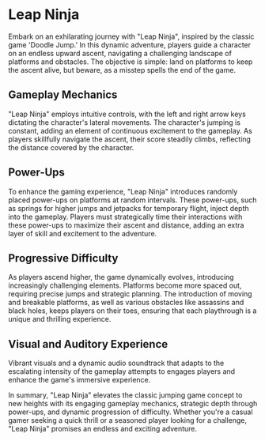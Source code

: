 # Leap Ninja

Embark on an exhilarating journey with "Leap Ninja", inspired by the classic game 'Doodle Jump.' In this dynamic adventure, players guide a character on an endless upward ascent, navigating a challenging landscape of platforms and obstacles. The objective is simple: land on platforms to keep the ascent alive, but beware, as a misstep spells the end of the game.

## Gameplay Mechanics

"Leap Ninja" employs intuitive controls, with the left and right arrow keys dictating the character's lateral movements. The character's jumping is constant, adding an element of continuous excitement to the gameplay. As players skillfully navigate the ascent, their score steadily climbs, reflecting the distance covered by the character.

## Power-Ups

To enhance the gaming experience, "Leap Ninja" introduces randomly placed power-ups on platforms at random intervals. These power-ups, such as springs for higher jumps and jetpacks for temporary flight, inject depth into the gameplay. Players must strategically time their interactions with these power-ups to maximize their ascent and distance, adding an extra layer of skill and excitement to the adventure.

## Progressive Difficulty

As players ascend higher, the game dynamically evolves, introducing increasingly challenging elements. Platforms become more spaced out, requiring precise jumps and strategic planning. The introduction of moving and breakable platforms, as well as various obstacles like assassins and black holes, keeps players on their toes, ensuring that each playthrough is a unique and thrilling experience.

## Visual and Auditory Experience

Vibrant visuals and a dynamic audio soundtrack that adapts to the escalating intensity of the gameplay attempts to engages players and enhance the game's immersive experience.

In summary, "Leap Ninja" elevates the classic jumping game concept to new heights with its engaging gameplay mechanics, strategic depth through power-ups, and dynamic progression of difficulty. Whether you're a casual gamer seeking a quick thrill or a seasoned player looking for a challenge, "Leap Ninja" promises an endless and exciting adventure.




